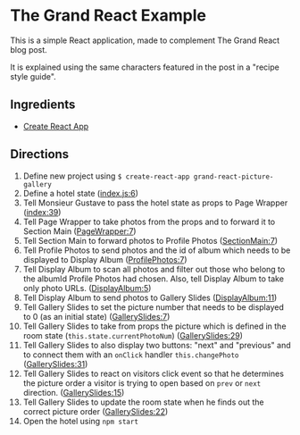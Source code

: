 # The Grand React Example
This is a simple React application,
made to complement The Grand React blog post.

It is explained using the same characters featured in the post in a "recipe style guide".

## Ingredients
- [Create React App](https://github.com/facebookincubator/create-react-app)

## Directions
1. Define new project using `$ create-react-app grand-react-picture-gallery`
1. Define a hotel state ([index.js:6](src/index.js#L6))
1. Tell Monsieur Gustave to pass the hotel state as props to Page Wrapper ([index:39](src/index.js#L39))
1. Tell Page Wrapper to take photos from the props and to forward it to Section Main ([PageWrapper:7](src/PageWrapper.js#L7))
1. Tell Section Main to forward photos to Profile Photos ([SectionMain:7](src/SectionMain.js#L7))
1. Tell Profile Photos to send photos and the id of album which needs to be displayed to Display Album ([ProfilePhotos:7](src/ProfilePhotos.js#L7))
1. Tell Display Album to scan all photos and filter out those who belong to the albumId Profile Photos had chosen. Also, tell Display Album to take only photo URLs. ([DisplayAlbum:5](src/DisplayAlbum.js#L5))
1. Tell Display Album to send photos to Gallery Slides ([DisplayAlbum:11](src/DisplayAlbum.js#L11))
1. Tell Gallery Slides to set the picture number that needs to be displayed to 0 (as an initial state) ([GallerySlides:7](src/GallerySlides.js#L7))
1. Tell Gallery Slides to take from props the picture which is defined in the room state (`this.state.currentPhotoNum`) ([GallerySlides:29](src/GallerySlides.js#L29))
1. Tell Gallery Slides to also display two buttons: "next" and "previous" and to connect them with an `onClick` handler `this.changePhoto` ([GallerySlides:31](src/GallerySlides.js#L31))
1. Tell Gallery Slides to react on visitors click event so that he determines the picture order a visitor is trying to open based on `prev` or `next` direction. ([GallerySlides:15](src/GallerySlides.js#L15))
1. Tell Gallery Slides to update the room state when he finds out the correct picture order ([GallerySlides:22](src/GallerySlides.js#L22))
1. Open the hotel using `npm start`
